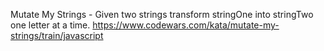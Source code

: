 
Mutate My Strings - Given two strings transform stringOne into stringTwo one letter at a time.
https://www.codewars.com/kata/mutate-my-strings/train/javascript